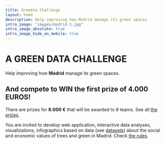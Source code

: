 ```yaml
---
title: Greemta Challenge
layout: home
description: Help improving how Madrid manage its green spaces
intro_image: "images/madrid-1.jpg"
intro_image_absolute: true
intro_image_hide_on_mobile: true
---
```


# A GREEN DATA CHALLENGE
Help improving how **Madrid** manage its green spaces.

## And compete to WIN the first prize of 4.000 EUROS!
There are prizes for **8.000 &euro;** that will be awarded to 8 teams. See all [the prizes](https://challenge.greemta.eu/prizes/).

You are invited to develop web application, interactive data analyses, visualizations, infographics based on data (see [datasets](https://challenge.greemta.eu/dataset/)) about the social and economic values of trees and green in Madrid. Check [the rules](https://challenge.greemta.eu/rules/).
